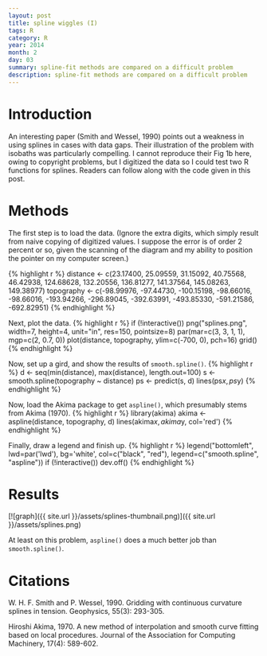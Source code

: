 ```yaml
---
layout: post
title: spline wiggles (I)
tags: R
category: R
year: 2014
month: 2
day: 03
summary: spline-fit methods are compared on a difficult problem
description: spline-fit methods are compared on a difficult problem
---
```


# Introduction 

An interesting paper (Smith and Wessel, 1990) points out a weakness in using splines in cases with data gaps.  Their illustration of the problem with isobaths was particularly compelling.  I cannot reproduce their Fig 1b here, owing to copyright problems, but I digitized the data so I could test two R functions for splines.  Readers can follow along with the code given in this post.

# Methods

The first step is to load the data.  (Ignore the extra digits, which simply result from naive copying of digitized values.  I suppose the error is of order 2 percent or so, given the scanning of the diagram and my ability to position the pointer on my computer screen.)

{% highlight r %} 
distance <- c(23.17400, 25.09559, 31.15092, 40.75568,
              46.42938, 124.68628, 132.20556, 136.81277,
              141.37564, 145.08263, 149.38977)
topography <- c(-98.99976, -97.44730, -100.15198, -98.66016,
                -98.66016, -193.94266, -296.89045, -392.63991,
                -493.85330, -591.21586, -692.82951)
{% endhighlight %}

Next, plot the data.
{% highlight r %} 
if (!interactive()) png("splines.png", width=7, height=4, unit="in", res=150, pointsize=8)
par(mar=c(3, 3, 1, 1), mgp=c(2, 0.7, 0))
plot(distance, topography, ylim=c(-700, 0), pch=16)
grid()
{% endhighlight %}

Now, set up a gird, and show the results of ``smooth.spline()``.
{% highlight r %} 
d <- seq(min(distance), max(distance), length.out=100)
s <- smooth.spline(topography ~ distance)
ps <- predict(s, d)
lines(ps$x, ps$y)
{% endhighlight %}

Now, load the Akima package to get ``aspline()``, which presumably stems from Akima (1970).
{% highlight r %} 
library(akima)
akima <- aspline(distance, topography, d)
lines(akima$x, akima$y, col='red')
{% endhighlight %}

Finally, draw a legend and finish up.
{% highlight r %} 
legend("bottomleft", lwd=par('lwd'), bg='white',
       col=c("black", "red"),
       legend=c("smooth.spline", "aspline"))
if (!interactive()) dev.off()
{% endhighlight %}

# Results

[![graph]({{ site.url }}/assets/splines-thumbnail.png)]({{ site.url }}/assets/splines.png)

At least on this problem, ``aspline()`` does a much better job than ``smooth.spline()``.

# Citations

W. H. F. Smith and P. Wessel, 1990.  Gridding with continuous curvature splines in tension.  Geophysics, 55(3): 293-305.

Hiroshi Akima, 1970.  A new method of interpolation and smooth curve fitting based on local procedures.  Journal of the Association for Computing Machinery, 17(4): 589-602.
 

